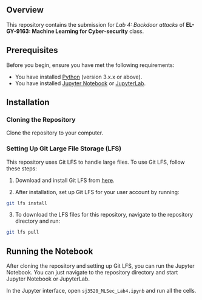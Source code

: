 ## Overview

This repository contains the submission for *Lab 4: Backdoor attacks* of **EL-GY-9163: Machine Learning for Cyber-security** class.

## Prerequisites

Before you begin, ensure you have met the following requirements:

- You have installed [Python](https://www.python.org/downloads/) (version 3.x.x or above).
- You have installed [Jupyter Notebook](https://jupyter.org/install) or [JupyterLab](https://jupyterlab.readthedocs.io/en/stable/getting_started/installation.html).

## Installation

### Cloning the Repository

Clone the repository to your computer.

### Setting Up Git Large File Storage (LFS)

This repository uses Git LFS to handle large files. To use Git LFS, follow these steps:

1. Download and install Git LFS from [here](https://git-lfs.github.com/).

2. After installation, set up Git LFS for your user account by running:

```bash
git lfs install
```

3. To download the LFS files for this repository, navigate to the repository directory and run:

```bash
git lfs pull
```

## Running the Notebook

After cloning the repository and setting up Git LFS, you can run the Jupyter Notebook. You can just navigate to the repository directory and start Jupyter Notebook or JupyterLab.

In the Jupyter interface, open `sj3520_MLSec_Lab4.ipynb` and run all the cells.
